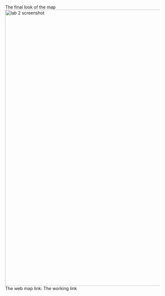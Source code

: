 The final look of the map
<img width="900" alt="lab 2 screenshot" src="https://user-images.githubusercontent.com/59896936/76233762-f0962c00-61e5-11ea-8cfb-298aa01e17f6.png">
The web map link:
The working link 
